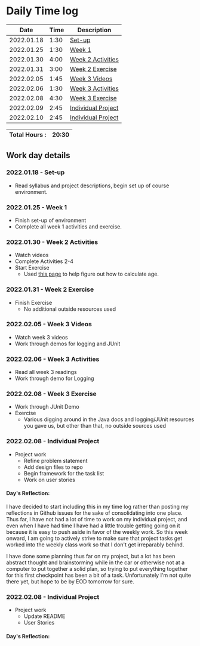 # Daily Time log

| Date       | Time | Description                |
|------------|------|----------------------------|
| 2022.01.18 | 1:30 | [Set-up](#001)             |
| 2022.01.25 | 1:30 | [Week 1](#002)             |
| 2022.01.30 | 4:00 | [Week 2 Activities](#003)  |
| 2022.01.31 | 3:00 | [Week 2 Exercise](#004)    |
| 2022.02.05 | 1:45 | [Week 3 Videos](#005)      |
| 2022.02.06 | 1:30 | [Week 3 Activities](#006)  |
| 2022.02.08 | 4:30 | [Week 3 Exercise](#007)    |
| 2022.02.09 | 2:45 | [Individual Project](#008) |
| 2022.02.10 | 2:45 | [Individual Project](#009) | start @ 14:50


| Total Hours : | 20:30 |
|:--------------|------:|

## Work day details

### <a id="001"></a>2022.01.18 - Set-up
- Read syllabus and project descriptions, begin set up of course environment.

### <a id="002"></a>2022.01.25 - Week 1
- Finish set-up of environment
- Complete all week 1 activities and exercise.

### <a id="003"></a>2022.01.30 - Week 2 Activities
- Watch videos
- Complete Activities 2-4
- Start Exercise
  - Used [this page](https://stackoverflow.com/questions/1116123/how-do-i-calculate-someones-age-in-java) to help 
    figure out how to calculate age.

### <a id="004"></a>2022.01.31 - Week 2 Exercise
- Finish Exercise
  - No additional outside resources used

### <a id="005"></a>2022.02.05 - Week 3 Videos
- Watch week 3 videos
- Work through demos for logging and JUnit

### <a id="006"></a>2022.02.06 - Week 3 Activities
- Read all week 3 readings
- Work through demo for Logging

### <a id="007"></a>2022.02.08 - Week 3 Exercise
- Work through JUnit Demo
- Exercise
  - Various digging around in the Java docs and logging/JUnit resources you gave us, but other than that, no outside
    sources used

### <a id="008"></a>2022.02.08 - Individual Project
- Project work
  - Refine problem statement
  - Add design files to repo
  - Begin framework for the task list
  - Work on user stories
#### Day's Reflection:
I have decided to start including this in my time log rather than posting my reflections in Github issues for
the sake of consolidating into one place. Thus far, I have not had a lot of time to work on my individual
project, and even when I have had time I have had a little trouble getting going on it because it is easy to
push aside in favor of the weekly work. So this week onward, I am going to actively strive to make sure that
project tasks get worked into the weekly class work so that I don't get irreparably behind.

I have done some planning thus far on my project, but a lot has been abstract thought and brainstorming while in the
car or otherwise not at a computer to put together a solid plan, so trying to put everything together for this first
checkpoint has been a bit of a task. Unfortunately I'm not quite there yet, but hope to be by EOD tomorrow for sure.

### <a id="008"></a>2022.02.08 - Individual Project
- Project work
  - Update README
  - User Stories
#### Day's Reflection:





